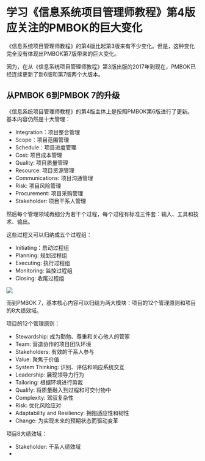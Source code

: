 # 学习《信息系统项目管理师教程》第4版应关注的PMBOK的巨大变化

《信息系统项目管理师教程》的第4版比起第3版来有不少变化。但是，这种变化完全没有体现出PMBOK第7版带来的巨大变化。

因为，在从《信息系统项目管理师教程》第3版出版的2017年到现在，PMBOK已经连续更新了新6版和第7版两个大版本。

## 从PMBOK 6到PMBOK 7的升级

《信息系统项目管理师教程》的第4版主体上是按照PMBOK第6版进行了更新。
基本内容仍然是十大管理：
- Integration：项目整合管理
- Scope：项目范围管理
- Schedule：项目进度管理
- Cost: 项目成本管理
- Quality: 项目质量管理
- Resource: 项目资源管理
- Communications: 项目沟通管理
- Risk: 项目风险管理
- Procurement: 项目采购管理
- Stakeholder: 项目干系人管理

然后每个管理领域再细分为若干个过程，每个过程有标准三件套：输入、工具和技术、输出。

这些过程又可以归纳成五个过程组：
- Initiating：启动过程组
- Planning: 规划过程组
- Executing: 执行过程组
- Monitoring: 监控过程组
- Closing: 收尾过程组

![](https://xulun-mooc.oss-cn-beijing.aliyuncs.com/PMBOK%206.png)

而到PMBOK 7，基本核心内容可以归结为两大模块：项目的12个管理原则和项目的8大绩效域。

项目的12个管理原则：
- Stewardship: 成为勤勉、尊重和关心他人的管家
- Team: 营造协作的项目团队环境
- Stakeholders: 有效的干系人参与
- Value: 聚焦于价值
- System Thinking: 识别、评估和响应系统交互
- Leadership: 展现领导力行为
- Tailoring: 根据环境进行剪裁
- Qualify: 将质量融入到过程和可交付物中
- Complexity: 驾驭复杂性
- Risk: 优化风险应对
- Adaptability and Resiliency: 拥抱适应性和韧性
- Change: 为实现未来的预期状态而驱动变革

项目8大绩效域：
- Stakeholder: 干系人绩效域
- 